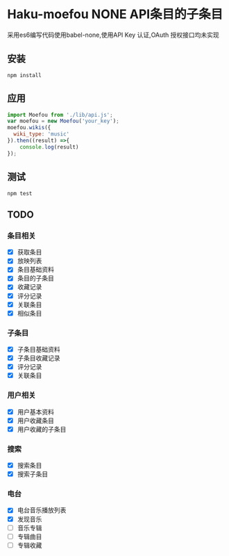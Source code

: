 # Haku-moefou NONE API条目的子条目

采用es6编写代码使用babel-none,使用API Key 认证,OAuth 授权接口均未实现

## 安装
    npm install

## 应用

```js
import Moefou from './lib/api.js';
var moefou = new Moefou('your_key');
moefou.wikis({
  wiki_type: 'music'
}).then((result) =>{
    console.log(result)
});
```

## 测试

    npm test

## TODO

### 条目相关
 - [x] 获取条目
 - [x] 放映列表
 - [x] 条目基础资料
 - [x] 条目的子条目
 - [x] 收藏记录
 - [x] 评分记录
 - [x] 关联条目
 - [x] 相似条目

### 子条目
 - [x] 子条目基础资料
 - [x] 子条目收藏记录
 - [x] 评分记录
 - [x] 关联条目

### 用户相关
 - [x] 用户基本资料
 - [x] 用户收藏条目
 - [x] 用户收藏的子条目

### 搜索
 - [x] 搜索条目
 - [x] 搜索子条目

### 电台
 - [x] 电台音乐播放列表
 - [x] 发现音乐
 - [ ] 音乐专辑
 - [ ] 专辑曲目
 - [ ] 专辑收藏
